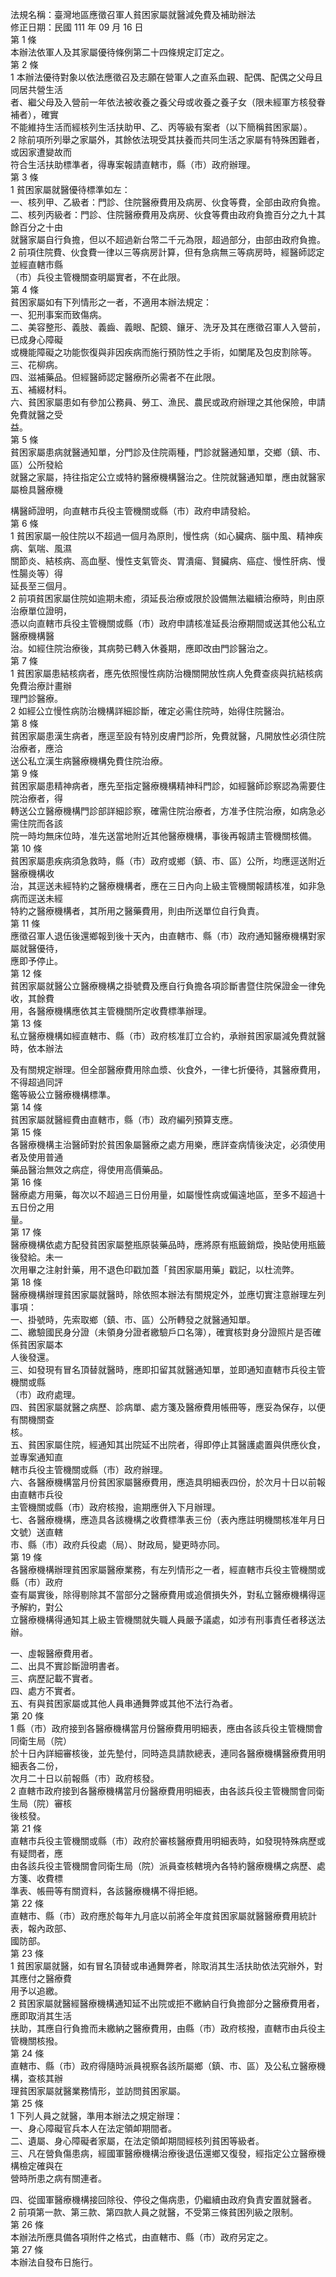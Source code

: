 法規名稱：臺灣地區應徵召軍人貧困家屬就醫減免費及補助辦法  
修正日期：民國 111 年 09 月 16 日  
第 1 條  
本辦法依軍人及其家屬優待條例第二十四條規定訂定之。  
第 2 條  
1 本辦法優待對象以依法應徵召及志願在營軍人之直系血親、配偶、配偶之父母且同居共營生活  
者、繼父母及入營前一年依法被收養之養父母或收養之養子女（限未經軍方核發眷補者），確實  
不能維持生活而經核列生活扶助甲、乙、丙等級有案者（以下簡稱貧困家屬）。  
2 除前項所列舉之家屬外，其餘依法現受其扶養而共同生活之家屬有特殊困難者，或因家遭變故而  
符合生活扶助標準者，得專案報請直轄市，縣（市）政府辦理。  
第 3 條  
1 貧困家屬就醫優待標準如左：  
一、核列甲、乙級者：門診、住院醫療費用及病房、伙食等費，全部由政府負擔。  
二、核列丙級者：門診、住院醫療費用及病房、伙食等費由政府負擔百分之九十其餘百分之十由  
就醫家屬自行負擔，但以不超過新台幣二千元為限，超過部分，由部由政府負擔。  
2 前項住院費、伙食費一律以三等病房計算，但有急病無三等病房時，經醫師認定並經直轄市縣  
（市）兵役主管機關查明屬實者，不在此限。  
第 4 條  
貧困家屬如有下列情形之一者，不適用本辦法規定：  
一、犯刑事案而致傷病。  
二、美容整形、義肢、義齒、義眼、配鏡、鑲牙、洗牙及其在應徵召軍人入營前，已成身心障礙  
或機能障礙之功能恢復與非因疾病而施行預防性之手術，如闌尾及包皮割除等。  
三、花柳病。  
四、滋補藥品。但經醫師認定醫療所必需者不在此限。  
五、補綴材料。  
六、貧困家屬患如有參加公務員、勞工、漁民、農民或政府辦理之其他保險，申請免費就醫之受  
益。  
第 5 條  
貧困家屬患病就醫通知單，分門診及住院兩種，門診就醫通知單，交鄉（鎮、市、區）公所發給  
就醫之家屬，持往指定公立或特約醫療機構醫治之。住院就醫通知單，應由就醫家屬檢具醫療機  


構醫師證明，向直轄市兵役主管機關或縣（市）政府申請發給。  
第 6 條  
1 貧困家屬一般住院以不超過一個月為原則，慢性病（如心臟病、腦中風、精神疾病、氣喘、風濕  
關節炎、結核病、高血壓、慢性支氣管炎、胃潰瘍、賢臟病、癌症、慢性肝病、慢性腸炎等）得  
延長至三個月。  
2 前項貧困家屬住院如逾期未癒，須延長治療或限於設備無法繼續治療時，則由原治療單位證明，  
憑以向直轄市兵役主管機關或縣（市）政府申請核准延長治療期間或送其他公私立醫療機構醫  
治。如經住院治療後，其病勢已轉入休養期，應即改由門診醫治之。  
第 7 條  
1 貧困家屬患結核病者，應先依照慢性病防治機關開放性病人免費查痰與抗結核病免費治療計畫辦  
理門診醫療。  
2 如經公立慢性病防治機構詳細診斷，確定必需住院時，始得住院醫治。  
第 8 條  
貧困家屬患漢生病者，應逕至設有特別皮膚門診所，免費就醫，凡開放性必須住院治療者，應洽  
送公私立漢生病醫療機構免費住院治療。  
第 9 條  
貧困家屬患精神病者，應先至指定醫療機構精神科門診，如經醫師診察認為需要住院治療者，得  
轉送公立醫療機構門診部詳細診察，確需住院治療者，方准予住院治療，如病急必需住院而各該  
院一時均無床位時，准先送當地附近其他醫療機構，事後再報請主管機關核備。  
第 10 條  
貧困家屬患疾病須急救時，縣（市）政府或鄉（鎮、市、區）公所，均應逕送附近醫療機構收  
治，其逕送未經特約之醫療機構者，應在三日內向上級主管機關報請核准，如非急病而逕送未經  
特約之醫療機構者，其所用之醫藥費用，則由所送單位自行負責。  
第 11 條  
應徵召軍人退伍後還鄉報到後十天內，由直轄市、縣（市）政府通知醫療機構對家屬就醫優待，  
應即予停止。  
第 12 條  
貧困家屬就醫公立醫療機構之掛號費及應自行負擔各項診斷書暨住院保證金一律免收，其餘費  
用，各醫療機構應依其主管機關所定收費標準辦理。  
第 13 條  
私立醫療機構如經直轄市、縣（市）政府核准訂立合約，承辦貧困家屬減免費就醫時，依本辦法  


及有關規定辦理。但全部醫療費用除血漿、伙食外，一律七折優待，其醫療費用，不得超過同評  
鑑等級公立醫療機構標準。  
第 14 條  
貧困家屬就醫經費由直轄市，縣（市）政府編列預算支應。  
第 15 條  
各醫療機構主治醫師對於貧困象屬醫療之處方用樂，應詳查病情後決定，必須使用者及使用普通  
藥品醫治無效之病症，得使用高價藥品。  
第 16 條  
醫療處方用藥，每次以不超過三日份用量，如屬慢性病或偏遠地區，至多不超過十五日份之用  
量。  
第 17 條  
醫療機構依處方配發貧困家屬整瓶原裝藥品時，應將原有瓶籤銷燬，換貼使用瓶籤後發給。未一  
次用畢之注射針藥，用不退色印戳加蓋「貧困家屬用藥」戳記，以杜流弊。  
第 18 條  
醫療機構辦理貧困家屬就醫時，除依照本辦法有關規定外，並應切實注意辦理左列事項：  
一、掛號時，先索取鄉（鎮、市、區）公所轉發之就醫通知單。  
二、繳驗國民身分證（未領身分證者繳驗戶口名簿），確實核對身分證照片是否確係貧困家屬本  
人後發還。  
三、如發現有冒名頂替就醫時，應即扣留其就醫通知單，並即通知直轄市兵役主管機關或縣  
（市）政府處理。  
四、貧困家屬就醫之病歷、診病單、處方箋及醫療費用帳冊等，應妥為保存，以便有關機關查  
核。  
五、貧困家屬住院，經通知其出院延不出院者，得即停止其醫護處置與供應伙食，並專案通知直  
轄市兵役主管機關或縣（市）政府辦理。  
六、各醫療機構當月份貧困家屬醫療費用，應造具明細表四份，於次月十日以前報由直轄市兵役  
主管機關或縣（市）政府核撥，逾期應併入下月辦理。  
七、各醫療機構，應造具各該機構之收費標準表三份（表內應註明機關核准年月日文號）送直轄  
市、縣（市）政府兵役處（局）、財政局，變更時亦同。  
第 19 條  
各醫療機構辦理貧困家屬醫療業務，有左列情形之一者，經直轄市兵役主管機關或縣（市）政府  
查有屬實後，除得剔除其不當部分之醫療費用或追償損失外，對私立醫療機構得逕予解約，對公  
立醫療機構得通知其上級主管機關就失職人員嚴予議處，如涉有刑事責任者移送法辦。  


一、虛報醫療費用者。  
二、出具不實診斷證明書者。  
三、病歷記載不實者。  
四、處方不實者。  
五、有與貧困家屬或其他人員串通舞弊或其他不法行為者。  
第 20 條  
1 縣（市）政府接到各醫療機構當月份醫療費用明細表，應由各該兵役主管機關會同衛生局（院）  
於十日內詳細審核後，並先墊付，同時造具請款總表，連同各醫療機構醫療費用明細表各二份，  
次月二十日以前報縣（市）政府核發。  
2 直轄市政府接到各醫療機構當月份醫療費用明細表，由各該兵役主管機關會同衛生局（院）審核  
後核發。  
第 21 條  
直轄市兵役主管機關或縣（市）政府於審核醫療費用明細表時，如發現特殊病歷或有疑問者，應  
由各該兵役主管機關會同衛生局（院）派員查核轄境內各特約醫療機構之病歷、處方箋、收費標  
準表、帳冊等有關資料，各該醫療機構不得拒絕。  
第 22 條  
直轄市、縣（市）政府應於每年九月底以前將全年度貧困家屬就醫醫療費用統計表，報內政部、  
國防部。  
第 23 條  
1 貧困家屬就醫，如有冒名頂替或串通舞弊者，除取消其生活扶助依法究辦外，對其應付之醫療費  
用予以追繳。  
2 貧困家屬就醫經醫療機構通知延不出院或拒不繳納自行負擔部分之醫療費用者，應即取消其生活  
扶助，其應自行負擔而未繳納之醫療費用，由縣（市）政府核撥，直轄市由兵役主管機關核撥。  
第 24 條  
直轄市、縣（市）政府得隨時派員視察各該所屬鄉（鎮、市、區）及公私立醫療機構，查核其辦  
理貧困家屬就醫業務情形，並訪問貧困家屬。  
第 25 條  
1 下列人員之就醫，準用本辦法之規定辦理：  
一、身心障礙官兵本人在法定領卹期間者。  
二、遺屬、身心障礙者家屬，在法定領卹期間經核列貧困等級者。  
三、凡在營負傷患病，經國軍醫療機構治療後退伍還鄉又復發，經指定公立醫療機構檢定確與在  
營時所患之病有關連者。  


四、從國軍醫療機構接回除役、停役之傷病患，仍繼續由政府負責安置就醫者。  
2 前項第一款、第三款、第四款人員之就醫，不受第三條貧困列級之限制。  
第 26 條  
本辦法所應具備各項附件之格式，由直轄市、縣（市）政府另定之。  
第 27 條  
本辦法自發布日施行。  


